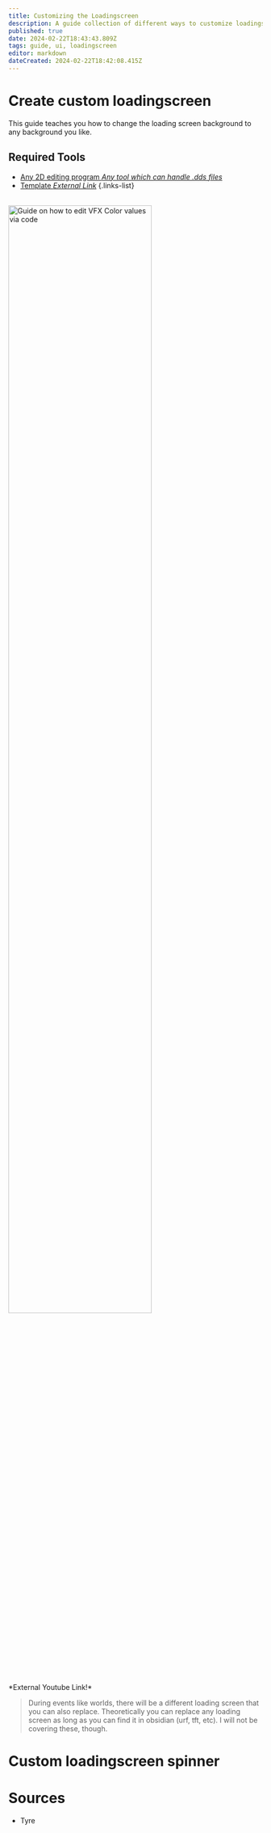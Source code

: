 ```yaml
---
title: Customizing the Loadingscreen
description: A guide collection of different ways to customize loadingscreens.
published: true
date: 2024-02-22T18:43:43.809Z
tags: guide, ui, loadingscreen
editor: markdown
dateCreated: 2024-02-22T18:42:08.415Z
---
```


# Create custom loadingscreen

This guide teaches you how to change the loading screen background to any background you like.

## Required Tools

- [Any 2D editing program *Any tool which can handle .dds files*](/core-guides/tools#texturing)
- [Template *External Link*](https://www.mediafire.com/file/ulwhlqwju0ab5tz/Loading_Screen_Template.zip/file)
{.links-list}

<br>
<div align="left">
  <a href="https://www.youtube.com/watch?v=WbR6AMlCK8w"><img src="https://img.youtube.com/vi/WbR6AMlCK8w/0.jpg" alt="Guide on how to edit VFX Color values via code"
style="width:75%"></a>
</div>
*External Youtube Link!*

>During events like worlds, there will be a different loading screen that you can also replace. Theoretically you can replace any loading screen as long as you can find it in obsidian (urf, tft, etc). I will not be covering these, though.

# Custom loadingscreen spinner



# Sources

- Tyre